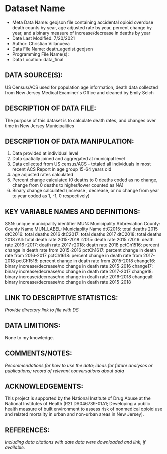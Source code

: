 # Dataset Name # 

- Meta Data Name: geojson file containing accidental opioid overdose death counts by year, age adjusted rate by year, percent change by year, and a binary measure of increase/decrease in deaths by year
- Date Last Modified: 7/20/2021
- Author: Christian Villanueva
- Data File Name: death_agedist.geojson
- Programming File Name(s):
- Data Location: data_final

## DATA SOURCE(S):
US Census/ACS used for population age information, death data collected from New Jersey Medical Examiner's Office and cleaned by Emily Selch

## DESCRIPTION OF DATA FILE: 
The purpose of this dataset is to calculate death rates, and changes over time in New Jersey Municipalities

## DESCRIPTION OF DATA MANIPULATION:
1) Data provided at individual level
2) Data spatially joined and aggregated at municipal level
3) Data collected from US census/ACS - totaled all individuals in most recent ACS Report in age group 15-64 years old
4) age adjusted rates calculated
5) Percent change calculated (0 deaths to 0 deaths coded as no change, change from 0 deaths to higher/lower counted as NA)
6) Binary change calculated (increase , decrease, or no change from year to year coded as 1, -1, 0 respectively)


## KEY VARIABLE NAMES AND DEFINITIONS:
SSN: unique municipality identifier 
MUN: Municipality Abbreviation
County: County Name
MUN_LABEL: Municiaplity Name
dtC2015: total deaths 2015
dtC2016: total deaths 2016
dtC2017: total deaths 2017
dtC2018: total deaths 2018
rAll: total death rate 2015-2018
r2015: death rate 2015
r2016: death rate 2016
r2017: death rate 2017
r2018: death rate 2018
pctCh1516: percent change in death rate from 2015-2016
pctCh1617: percent change in death rate from 2016-2017
pctCh1618: percent change in death rate from 2017-2018
pctCh1518: percent change in death rate from 2015-2018
change16: binary increase/decrease/no change in death rate 2015-2016
change17: binary increase/decrease/no change in death rate 2017-2017
change18: binary increase/decrease/no change in death rate 2016-2018
changeall: binary increase/decrease/no change in death rate 2015-2018


## LINK TO DESCRIPTIVE STATISTICS:
*Provide directory link to file with DS*

## DATA LIMITIONS:
None to my knowledge.

## COMMENTS/NOTES:  
*Recommendations for how to use the data; ideas for future analyses or publications; record of relevant conversations about data* 

## ACKNOWLEDGEMENTS:  
This project is supported by the National Institute of Drug Abuse at the National Institutes of Health (R21 DA046739-01A1; Developing a public health measure of built environment to assess risk of nonmedical opioid use and related mortality in urban and non-urban areas in New Jersey). 

## REFERENCES:
*Including data citations with date data were downloaded and link, if available.*

